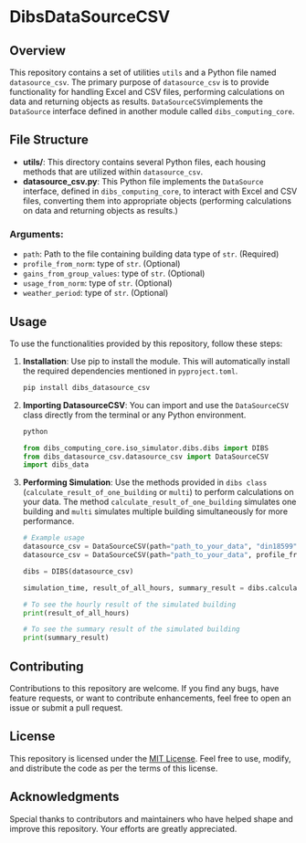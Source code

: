 # DibsDataSourceCSV

## Overview

This repository contains a set of utilities `utils` and a Python file named `datasource_csv`. The primary purpose
of `datasource_csv` is to provide functionality for handling Excel and CSV files, performing
calculations on data and returning objects as results. `DataSourceCSV`implements the `DataSource` interface defined in
another module called `dibs_computing_core`.

## File Structure

- **utils/**: This directory contains several Python files, each housing methods that are utilized
  within `datasource_csv`.
- **datasource_csv.py**: This Python file implements the `DataSource` interface, defined in `dibs_computing_core`, to
  interact with Excel and CSV files, converting them into appropriate objects (performing
  calculations on data and returning objects
  as results.)

### Arguments:

- `path`: Path to the file containing building data type of `str`. (Required)
- `profile_from_norm`: type of `str`. (Optional)
- `gains_from_group_values`: type of `str`. (Optional)
- `usage_from_norm`: type of `str`. (Optional)
- `weather_period`: type of `str`. (Optional)

## Usage

To use the functionalities provided by this repository, follow these steps:

1. **Installation**: Use pip to install the module. This will automatically install the required dependencies
   mentioned in `pyproject.toml`.

    ```bash
    pip install dibs_datasource_csv
    ```

2. **Importing DatasourceCSV**: You can import and use the `DataSourceCSV` class directly from the terminal or any
   Python
   environment.

    ```bash
    python
    ```

    ```python
   from dibs_computing_core.iso_simulator.dibs.dibs import DIBS
   from dibs_datasource_csv.datasource_csv import DataSourceCSV
   import dibs_data
   ```


1. **Performing Simulation**: Use the methods provided in `dibs class` (`calculate_result_of_one_building`
   or `multi`) to perform calculations on your data. The method `calculate_result_of_one_building` simulates one
   building and `multi` simulates multiple building simultaneously for more performance.

    ```python
    # Example usage
    datasource_csv = DataSourceCSV(path="path_to_your_data", "din18599", "mid", "sia2024", "2007-2021") or 
    datasource_csv = DataSourceCSV(path="path_to_your_data", profile_from_norm="din18599", gains_from_group_values="mid", usage_from_norm="sia2024", weather_period="2007-2021")
   
    dibs = DIBS(datasource_csv)
   
    simulation_time, result_of_all_hours, summary_result = dibs.calculate_result_of_one_building()
   
    # To see the hourly result of the simulated building
    print(result_of_all_hours)
   
    # To see the summary result of the simulated building
    print(summary_result)
   ```

## Contributing

Contributions to this repository are welcome. If you find any bugs, have feature requests, or want to contribute
enhancements, feel free to open an issue or submit a pull request.

## License

This repository is licensed under the [MIT License](LICENSE). Feel free to use, modify, and distribute the code as per
the terms of this license.

## Acknowledgments

Special thanks to contributors and maintainers who have helped shape and improve this repository. Your efforts are
greatly appreciated.

